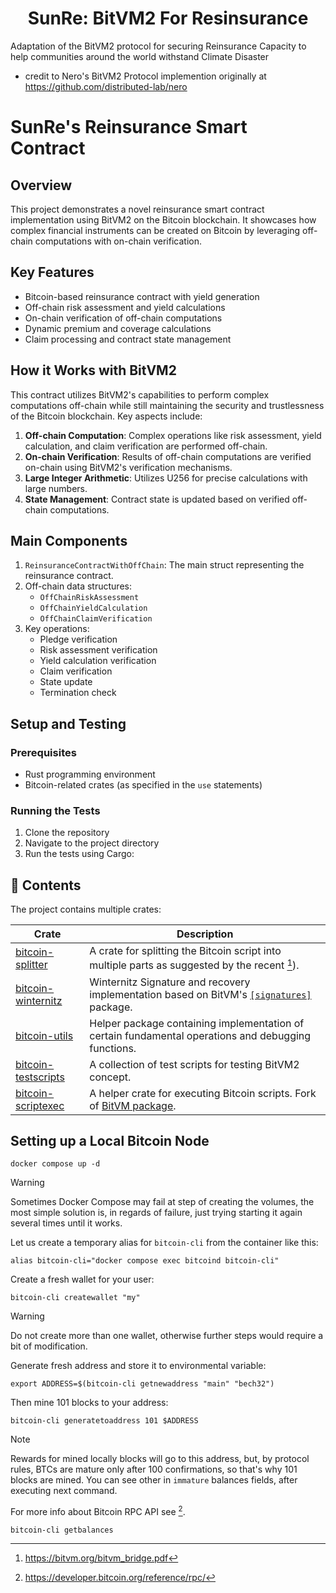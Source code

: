 <center>
<h1> SunRe: BitVM2 For Resinsurance </h1>
</center>

Adaptation of the BitVM2 protocol for securing Reinsurance Capacity to help communities around the world withstand Climate Disaster 
- credit to Nero's BitVM2 Protocol implemention originally at https://github.com/distributed-lab/nero

# SunRe's Reinsurance Smart Contract

## Overview

This project demonstrates a novel reinsurance smart contract implementation using BitVM2 on the Bitcoin blockchain. It showcases how complex financial instruments can be created on Bitcoin by leveraging off-chain computations with on-chain verification.

## Key Features

- Bitcoin-based reinsurance contract with yield generation
- Off-chain risk assessment and yield calculations
- On-chain verification of off-chain computations
- Dynamic premium and coverage calculations
- Claim processing and contract state management

## How it Works with BitVM2

This contract utilizes BitVM2's capabilities to perform complex computations off-chain while still maintaining the security and trustlessness of the Bitcoin blockchain. Key aspects include:

1. **Off-chain Computation**: Complex operations like risk assessment, yield calculation, and claim verification are performed off-chain.
2. **On-chain Verification**: Results of off-chain computations are verified on-chain using BitVM2's verification mechanisms.
3. **Large Integer Arithmetic**: Utilizes U256 for precise calculations with large numbers.
4. **State Management**: Contract state is updated based on verified off-chain computations.

## Main Components

1. `ReinsuranceContractWithOffChain`: The main struct representing the reinsurance contract.
2. Off-chain data structures:
   - `OffChainRiskAssessment`
   - `OffChainYieldCalculation`
   - `OffChainClaimVerification`
3. Key operations:
   - Pledge verification
   - Risk assessment verification
   - Yield calculation verification
   - Claim verification
   - State update
   - Termination check

## Setup and Testing

### Prerequisites

- Rust programming environment
- Bitcoin-related crates (as specified in the `use` statements)

### Running the Tests

1. Clone the repository
2. Navigate to the project directory
3. Run the tests using Cargo:

## :file_folder: Contents

The project contains multiple crates:

| Crate | Description |
| --- | --- |
| [bitcoin-splitter](bitcoin-splitter/README.md) | A crate for splitting the Bitcoin script into multiple parts as suggested by the recent [^1]). |
| [bitcoin-winternitz](bitcoin-winternitz) | Winternitz Signature and recovery implementation based on BitVM's [`[signatures]`](https://github.com/BitVM/BitVM/tree/main/src/signatures) package. |
| [bitcoin-utils](bitcoin-utils) | Helper package containing implementation of certain fundamental operations and debugging functions. |
| [bitcoin-testscripts](bitcoin-testscripts) | A collection of test scripts for testing BitVM2 concept. |
| [bitcoin-scriptexec](bitcoin-scriptexec) | A helper crate for executing Bitcoin scripts. Fork of [BitVM package](https://github.com/BitVM/rust-bitcoin-scriptexec). |

## Setting up a Local Bitcoin Node

```shell
docker compose up -d
```

> [!WARNING]
> Sometimes Docker Compose may fail at step of creating the volumes, the most simple solution is, in regards of failure, just trying starting it again several times until it works.

Let us create a temporary alias for `bitcoin-cli` from the container like this:

```shell
alias bitcoin-cli="docker compose exec bitcoind bitcoin-cli"
```

Create a fresh wallet for your user:

```shell
bitcoin-cli createwallet "my"
```

> [!WARNING]
> Do not create more than one wallet, otherwise further steps would require
> a bit of modification.

Generate fresh address and store it to environmental variable:

```shell
export ADDRESS=$(bitcoin-cli getnewaddress "main" "bech32")
```

Then mine 101 blocks to your address:

```shell
bitcoin-cli generatetoaddress 101 $ADDRESS
```

> [!NOTE]
> Rewards for mined locally blocks will go to this address, but, by protocol rules, BTCs are mature only after 100 confirmations, so that's why 101 blocks are mined. You can see other in  `immature` balances fields, after executing next command.
>
> For more info about Bitcoin RPC API see [^2].

```shell
bitcoin-cli getbalances
```

[^1]: https://bitvm.org/bitvm_bridge.pdf
[^2]: https://developer.bitcoin.org/reference/rpc/

